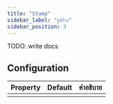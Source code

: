 ```yaml
---
title: "Stamp"
sidebar_label: "รูปร่าง"
sidebar_position: 3
---
```


TODO: write docs

## Configuration

| Property | Default | คำอธิบาย |
| --------:|:-------:|:-------- |
|          |         |          |
